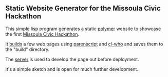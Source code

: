 ## Static Website Generator for the Missoula Civic Hackathon

This simple lisp program generates a static
[polymer](https://www.polymer-project.org) website to showcase the
first [Missoula Civic Hackathon](http://missoulacivichackathon.org).

It
[builds](https://github.com/Blue-Sky-Skunkworks/hackathon/blob/master/build.lisp)
a few web pages using
[parenscript](https://common-lisp.net/project/parenscript/) and
[cl-who](http://weitz.de/cl-who/) and saves them to the "build" directory.

The
[server](https://github.com/Blue-Sky-Skunkworks/hackathon/blob/master/server.lisp)
is used to develop the page out before deployment.

It's a simple sketch and is open for much further development.

